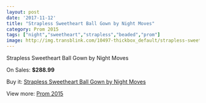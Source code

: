 ```yaml
---
layout: post
date: '2017-11-12'
title: "Strapless Sweetheart Ball Gown by Night Moves"
category: Prom 2015
tags: ["night","sweetheart","strapless","beaded","prom"]
image: http://img.transblink.com/10497-thickbox_default/strapless-sweetheart-ball-gown-by-night-moves.jpg
---
```

Strapless Sweetheart Ball Gown by Night Moves

On Sales: **$288.99**
<a href="https://www.transblink.com/en/prom-2015/3410-strapless-sweetheart-ball-gown-by-night-moves.html"><amp-img layout="responsive" width="600" height="600" src="//img.transblink.com/10497-thickbox_default/strapless-sweetheart-ball-gown-by-night-moves.jpg" alt="Strapless Sweetheart Ball Gown by Night Moves 0" /></a>
<a href="https://www.transblink.com/en/prom-2015/3410-strapless-sweetheart-ball-gown-by-night-moves.html"><amp-img layout="responsive" width="600" height="600" src="//img.transblink.com/10499-thickbox_default/strapless-sweetheart-ball-gown-by-night-moves.jpg" alt="Strapless Sweetheart Ball Gown by Night Moves 1" /></a>
<a href="https://www.transblink.com/en/prom-2015/3410-strapless-sweetheart-ball-gown-by-night-moves.html"><amp-img layout="responsive" width="600" height="600" src="//img.transblink.com/10498-thickbox_default/strapless-sweetheart-ball-gown-by-night-moves.jpg" alt="Strapless Sweetheart Ball Gown by Night Moves 2" /></a>

Buy it: [Strapless Sweetheart Ball Gown by Night Moves](https://www.transblink.com/en/prom-2015/3410-strapless-sweetheart-ball-gown-by-night-moves.html "Strapless Sweetheart Ball Gown by Night Moves")

View more: [Prom 2015](https://www.transblink.com/en/10-prom-2015 "Prom 2015")